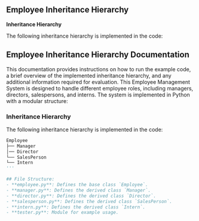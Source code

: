 
## Employee Inheritance Hierarchy

**Inheritance Hierarchy**

The following inheritance hierarchy is implemented in the code:

## Employee Inheritance Hierarchy Documentation

This documentation provides instructions on how to run the example code, a brief overview of the implemented inheritance hierarchy, and any additional information required for evaluation. This Employee Management System is designed to handle different employee roles, including managers, directors, salespersons, and interns. The system is implemented in Python with a modular structure:


### Inheritance Hierarchy

The following inheritance hierarchy is implemented in the code:

```python
Employee
├── Manager
│── Director
└── SalesPerson
└── Intern
'''

## File Structure:
- **employee.py**: Defines the base class `Employee`.
- **manager.py**: Defines the derived class `Manager`.
- **director.py**: Defines the derived class `Director`.
- **salesperson.py**: Defines the derived class `SalesPerson`.
- **intern.py**: Defines the derived class `Intern`.
- **tester.py**: Module for example usage.

